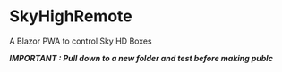 # SkyHighRemote
A Blazor PWA to control Sky HD Boxes


***IMPORTANT : Pull down to a new folder and test before making publc***
